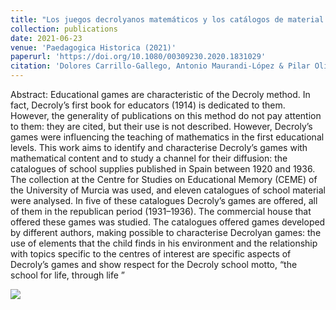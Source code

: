 ```yaml
---
title: "Los juegos decrolyanos matemáticos y los catálogos de material escolar en España (1920-1936)"
collection: publications
date: 2021-06-23
venue: 'Paedagogica Historica (2021)'
paperurl: 'https://doi.org/10.1080/00309230.2020.1831029'
citation: 'Dolores Carrillo-Gallego, Antonio Maurandi-López & Pilar Olivares-Carrillo (2021) Los juegos decrolyanos matemáticos y los catálogos de material escolar en España (1920–1936), Paedagogica Historica, 57:1-2, 85-103, DOI: 10.1080/00309230.2020.1831029 '
---
```


Abstract: Educational games are characteristic of the Decroly method. In fact, Decroly’s first book for educators (1914) is dedicated to them. However, the generality of publications on this method do not pay attention to them: they are cited, but their use is not described. However, Decroly’s games were influencing the teaching of mathematics in the first educational levels. This work aims to identify and characterise Decroly’s games with mathematical content and to study a channel for their diffusion: the catalogues of school supplies published in Spain between 1920 and 1936. The collection at the Centre for Studies on Educational Memory (CEME) of the University of Murcia was used, and eleven catalogues of school material were analysed. In five of these catalogues Decroly’s games are offered, all of them in the republican period (1931–1936). The commercial house that offered these games was studied. The catalogues offered games developed by different authors, making possible to characterise Decrolyan games: the use of elements that the child finds in his environment and the relationship with topics specific to the centres of interest are specific aspects of Decroly’s games and show respect for the Decroly school motto, “the school for life, through life ”


![](https://amaurandi.github.io/files/decrolyanos2.png)




